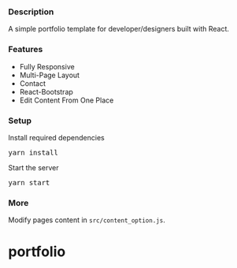 ### Description

A simple portfolio template for developer/designers built with React. 


### Features

- Fully Responsive
- Multi-Page Layout
- Contact
- React-Bootstrap
- Edit Content From One Place

### Setup


 
Install required dependencies

<pre>yarn install</pre>


Start the server

<pre>yarn start</pre>

### More

Modify pages content in  `src/content_option.js`.


# portfolio
